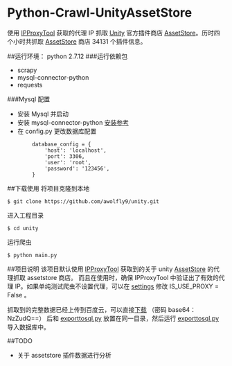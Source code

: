 # Python-Crawl-UnityAssetStore
使用 [IPProxyTool](https://github.com/awolfly9/IPProxyTool) 获取的代理 IP 抓取 [Unity](https://unity3d.com/) 官方插件商店 [AssetStore](https://www.assetstore.unity3d.com/)。历时四个小时共抓取 [AssetStore](https://www.assetstore.unity3d.com/) 商店 34131 个插件信息。


##运行环境：
python 2.7.12
###运行依赖包
* scrapy
* mysql-connector-python
* requests

###Mysql 配置	
* 安装 Mysql 并启动
* 安装 mysql-connector-python [安装参考](http://stackoverflow.com/questions/31748278/how-do-you-install-mysql-connector-python-development-version-through-pip)
* 在 config.py 更改数据库配置
	
```
		database_config = {
    		'host': 'localhost',
    		'port': 3306,
    		'user': 'root',
    		'password': '123456',
		}
```
##下载使用
将项目克隆到本地

```
$ git clone https://github.com/awolfly9/unity.git
```

进入工程目录

```
$ cd unity
```

运行爬虫

```
$ python main.py
```
##项目说明
该项目默认使用 [IPProxyTool](https://github.com/awolfly9/IPProxyTool) 获取到的关于 unity [AssetStore](https://www.assetstore.unity3d.com/) 的代理抓取 assetstore 商店。
而且在使用时，确保 IPProxyTool 中验证出了有效的代理 IP。如果单纯测试爬虫不设置代理，可以在 [settings](https://github.com/awolfly9/unity/blob/master/unityassetstore/settings.py) 修改 IS_USE_PROXY = False 。

抓取到的完整数据已经上传到百度云，可以直接[下载](https://pan.baidu.com/share/init?shareid=206973657&uk=2639915701) （密码 base64：NzZudQ==） 后和 [exporttosql.py](https://github.com/awolfly9/unity/blob/master/exporttosql.py) 放置在同一目录，然后运行 [exporttosql.py](https://github.com/awolfly9/unity/blob/master/exporttosql.py) 导入数据库中。


##TODO
* 关于 assetstore 插件数据进行分析




